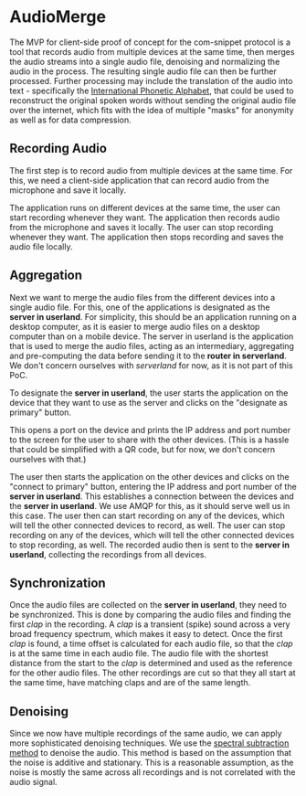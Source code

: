 # AudioMerge
The MVP for client-side proof of concept for the com-snippet protocol is a tool that records audio from multiple devices at the same time, then merges the audio streams into a single audio file, denoising and normalizing the audio in the process.
The resulting single audio file can then be further processed.
Further processing may include the translation of the audio into text - specifically the [International Phonetic Alphabet](https://en.wikipedia.org/wiki/International_Phonetic_Alphabet), that could be used to reconstruct the original spoken words without sending the original audio file over the internet, which fits with the idea of multiple "masks" for anonymity as well as for data compression.

## Recording Audio
The first step is to record audio from multiple devices at the same time.
For this, we need a client-side application that can record audio from the microphone and save it locally.

The application runs on different devices at the same time, the user can start recording whenever they want.
The application then records audio from the microphone and saves it locally.
The user can stop recording whenever they want.
The application then stops recording and saves the audio file locally.

## Aggregation
Next we want to merge the audio files from the different devices into a single audio file. For this, one of the applications is designated as the **server in userland**. For simplicity, this should be an application running on a desktop computer, as it is easier to merge audio files on a desktop computer than on a mobile device.
The server in userland is the application that is used to merge the audio files, acting as an intermediary, aggregating and pre-computing the data before sending it to the **router in serverland**.
We don't concern ourselves with *serverland* for now, as it is not part of this PoC.

To designate the **server in userland**, the user starts the application on the device that they want to use as the server and clicks on the "designate as primary" button.

This opens a port on the device and prints the IP address and port number to the screen for the user to share with the other devices. (This is a hassle that could be simplified with a QR code, but for now, we don't concern ourselves with that.)

The user then starts the application on the other devices and clicks on the "connect to primary" button, entering the IP address and port number of the **server in userland**. This establishes a connection between the devices and the **server in userland**. We use AMQP for this, as it should serve well us in this case. The user then can start recording on any of the devices, which will tell the other connected devices to record, as well. The user can stop recording on any of the devices, which will tell the other connected devices to stop recording, as well. The recorded audio then is sent to the **server in userland**, collecting the recordings from all devices.

## Synchronization
Once the audio files are collected on the **server in userland**, they need to be synchronized. This is done by comparing the audio files and finding the first *clap* in the recording. A *clap* is a transient (spike) sound across a very broad frequency spectrum, which makes it easy to detect. Once the first *clap* is found, a time offset is calculated for each audio file, so that the *clap* is at the same time in each audio file. The audio file with the shortest distance from the start to the *clap* is determined and used as the reference for the other audio files. The other recordings are cut so that they all start at the same time, have matching claps and are of the same length.

## Denoising
Since we now have multiple recordings of the same audio, we can apply more sophisticated denoising techniques. We use the [spectral subtraction method](https://en.wikipedia.org/wiki/Spectral_subtraction) to denoise the audio. This method is based on the assumption that the noise is additive and stationary. This is a reasonable assumption, as the noise is mostly the same across all recordings and is not correlated with the audio signal.